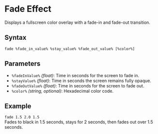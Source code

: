 # Fade Effect

Displays a fullscreen color overlay with a fade-in and fade-out transition.

## Syntax

`fade %fade_in_value% %stay_value% %fade_out_value% [%color%]`

## Parameters

- `%fadeInValue%` _(float)_: Time in seconds for the screen to fade in.
- `%stayValue%` _(float)_: Time in seconds the screen remains fully opaque.
- `%fadeOutValue%` _(float)_: Time in seconds for the screen to fade out.
- `%color%` _(string, optional)_: Hexadecimal color code.

## Example

`fade 1.5 2.0 1.5`  
Fades to black in 1.5 seconds, stays for 2 seconds, then fades out over 1.5 seconds.
